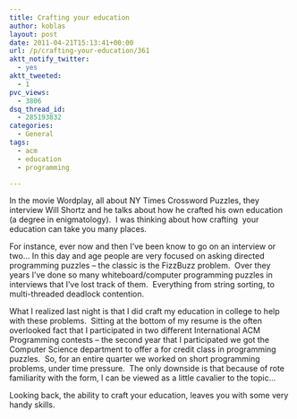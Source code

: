 ```yaml
---
title: Crafting your education
author: koblas
layout: post
date: 2011-04-21T15:13:41+00:00
url: /p/crafting-your-education/361
aktt_notify_twitter:
  - yes
aktt_tweeted:
  - 1
pvc_views:
  - 3806
dsq_thread_id:
  - 285193832
categories:
  - General
tags:
  - acm
  - education
  - programming

---
```

In the movie Wordplay, all about NY Times Crossword Puzzles, they interview Will Shortz and he talks about how he crafted his own education (a degree in enigmatology).  I was thinking about how crafting  your education can take you many places.

For instance, ever now and then I&#8217;ve been know to go on an interview or two&#8230; In this day and age people are very focused on asking directed programming puzzles &#8211; the classic is the FizzBuzz problem.  Over they years I&#8217;ve done so many whiteboard/computer programming puzzles in interviews that I&#8217;ve lost track of them.  Everything from string sorting, to multi-threaded deadlock contention.

What I realized last night is that I did craft my education in college to help with these problems.  Sitting at the bottom of my resume is the often overlooked fact that I participated in two different International ACM Programming contests &#8211; the second year that I participated we got the Computer Science department to offer a for credit class in programming puzzles.  So, for an entire quarter we worked on short programming problems, under time pressure.  The only downside is that because of rote familiarity with the form, I can be viewed as a little cavalier to the topic&#8230;

Looking back, the ability to craft your education, leaves you with some very handy skills.